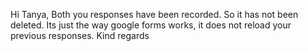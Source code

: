 Hi Tanya,
Both you responses have been recorded. So it has not been deleted. Its just
the way google forms works, it does not reload your previous responses.
Kind regards